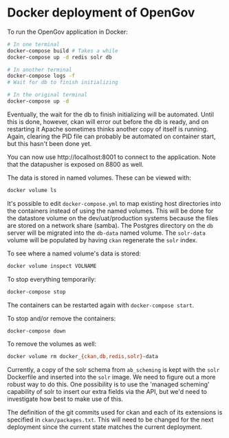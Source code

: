 Docker deployment of OpenGov
============================

To run the OpenGov application in Docker:

```Bash
# In one terminal
docker-compose build # Takes a while
docker-compose up -d redis solr db

# In another terminal
docker-compose logs -f
# Wait for db to finish initializing

# In the original terminal
docker-compose up -d
```

Eventually, the wait for the db to finish initializing will be automated. Until this is done, however, ckan will error out before the db is ready, and on restarting it Apache sometimes thinks another copy of itself is running. Again, clearing the PID file can probably be automated on container start, but this hasn't been done yet.

You can now use http://localhost:8001 to connect to the application. Note that the datapusher is exposed on 8800 as well.

The data is stored in named volumes. These can be viewed with:

```Bash
docker volume ls
```

It's possible to edit `docker-compose.yml` to map existing host directories into the containers instead of using the named volumes. This will be done for the datastore volume on the dev/uat/production systems because the files are stored on a network share (samba). The Postgres directory on the `db` server will be migrated into the `db-data` named volume. The `solr-data` volume will be populated by having `ckan` regenerate the `solr` index.

To see where a named volume's data is stored:

```Bash
docker volume inspect VOLNAME
```

To stop everything temporarily:

```Bash
docker-compose stop
```

The containers can be restarted again with `docker-compose start`.

To stop and/or remove the containers:

```Bash
docker-compose down
```

To remove the volumes as well:

```Bash
docker volume rm docker_{ckan,db,redis,solr}-data
```

Currently, a copy of the solr schema from `ab_scheming` is kept with the `solr` Dockerfile and inserted into the `solr` image. We need to figure out a more robust way to do this. One possibility is to use the 'managed scheming' capability of solr to insert our extra fields via the API, but we'd need to investigate how best to make use of this.

The definition of the git commits used for ckan and each of its extensions is specified in `ckan/packages.txt`. This will need to be changed for the next deployment since the current state matches the current deployment.
